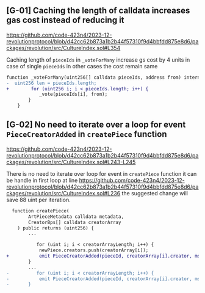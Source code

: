 ## [G-01] Caching the length of calldata increases gas cost instead of reducing it
https://github.com/code-423n4/2023-12-revolutionprotocol/blob/d42cc62b873a1b2b44f57310f9d4bbfdd875e8d6/packages/revolution/src/CultureIndex.sol#L354

Caching length of `pieceIds` in `_voteForMany` increase gs cost by 4 units in case of single `pieceIds` in other cases the cost remain same
```diff
function _voteForMany(uint256[] calldata pieceIds, address from) internal {
-  uint256 len = pieceIds.length;
+        for (uint256 i; i < pieceIds.length; i++) {
            _vote(pieceIds[i], from);
        }
    }
```

## [G-02] No need to iterate over a loop for event `PieceCreatorAdded` in `createPiece` function
https://github.com/code-423n4/2023-12-revolutionprotocol/blob/d42cc62b873a1b2b44f57310f9d4bbfdd875e8d6/packages/revolution/src/CultureIndex.sol#L243-L245

There is no need to iterate over loop for event in  `createPiece` function it can be handle in first loop at line https://github.com/code-423n4/2023-12-revolutionprotocol/blob/d42cc62b873a1b2b44f57310f9d4bbfdd875e8d6/packages/revolution/src/CultureIndex.sol#L236
the suggested change will save 88 uint per iteration.
```diff
  function createPiece(
        ArtPieceMetadata calldata metadata,
        CreatorBps[] calldata creatorArray
    ) public returns (uint256) {
        ...

           for (uint i; i < creatorArrayLength; i++) {
            newPiece.creators.push(creatorArray[i]);
+           emit PieceCreatorAdded(pieceId, creatorArray[i].creator, msg.sender, creatorArray[i].bps);
        }
        ...
-          for (uint i; i < creatorArrayLength; i++) {
-           emit PieceCreatorAdded(pieceId, creatorArray[i].creator, msg.sender, creatorArray[i].bps);
-       }
```